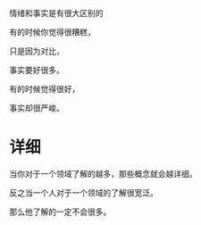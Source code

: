 情绪和事实是有很大区别的

有的时候你觉得很糟糕，

只是因为对比，

事实要好很多。

有的时候觉得很好，

事实却很严峻。

# 详细
当你对于一个领域了解的越多，那些概念就会越详细。

反之当一个人对于一个领域的了解很宽泛。

那么他了解的一定不会很多。